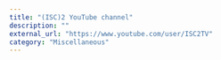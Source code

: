 ```yaml
---
title: "(ISC)2 YouTube channel"
description: ""
external_url: "https://www.youtube.com/user/ISC2TV"
category: "Miscellaneous"
---
```

